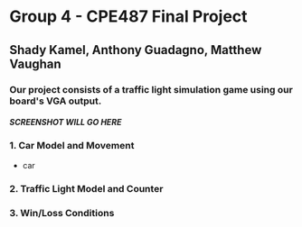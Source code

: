 # Group 4 - CPE487 Final Project
## Shady Kamel, Anthony Guadagno, Matthew Vaughan
### Our project consists of a traffic light simulation game using our board's VGA output. 
##### SCREENSHOT WILL GO HERE
### 1. Car Model and Movement
* car
### 2. Traffic Light Model and Counter
### 3. Win/Loss Conditions
